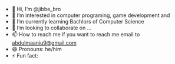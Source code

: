 - 👋 Hi, I’m @jibbe_bro 
- 👀 I’m interested in computer programing, game development and 
- 🌱 I’m currently learning Bachlors of Computer Science
- 💞️ I’m looking to collaborate on ...
- 📫 How to reach me if you want to reach me email to abdulmaaniu9@gmail.com 
- 😄 Pronouns: he/him 
- ⚡ Fun fact: 

<!---
jibbebro/jibbebro is a ✨ special ✨ repository because its `README.md` (this file) appears on your GitHub profile.
You can click the Preview link to take a look at your changes.
--->
